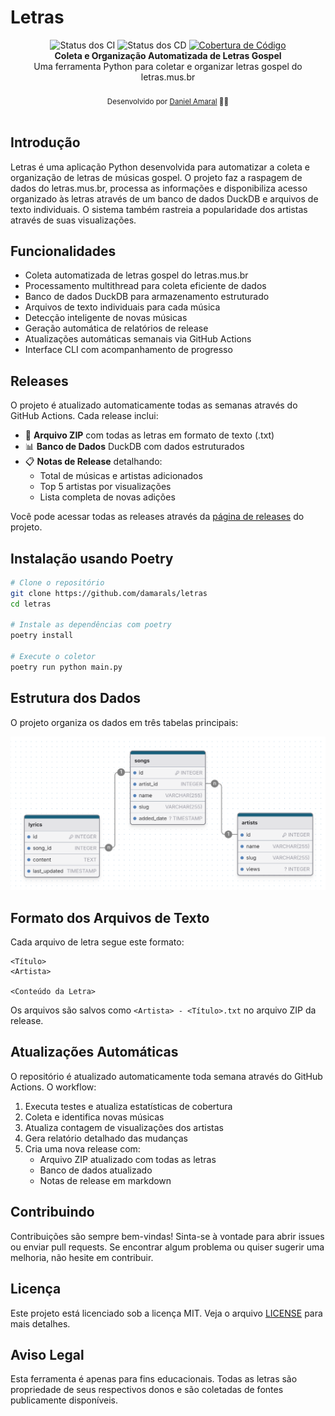 # Letras

<div align="center">
   <img src="https://img.shields.io/github/actions/workflow/status/damarals/letras/test.yaml?label=ci" alt="Status dos CI" />
   <img src="https://img.shields.io/github/actions/workflow/status/damarals/letras/release.yaml?label=cd" alt="Status dos CD" />
    <a href="https://codecov.io/gh/damarals/letras" >
      <img src="https://codecov.io/gh/damarals/letras/graph/badge.svg?token=OZX22OK364" alt="Cobertura de Código"/>
   </a>
</div>

<div align="center">
   <strong>Coleta e Organização Automatizada de Letras Gospel</strong>
</div>
<div align="center">Uma ferramenta Python para coletar e organizar letras gospel do letras.mus.br</div>

<br />
<div align="center">
  <sub>Desenvolvido por <a href="https://github.com/damarals">Daniel Amaral</a> 👨‍💻</sub>
</div>
<br />

## Introdução

Letras é uma aplicação Python desenvolvida para automatizar a coleta e organização de letras de músicas gospel. O projeto faz a raspagem de dados do letras.mus.br, processa as informações e disponibiliza acesso organizado às letras através de um banco de dados DuckDB e arquivos de texto individuais. O sistema também rastreia a popularidade dos artistas através de suas visualizações.

## Funcionalidades

- Coleta automatizada de letras gospel do letras.mus.br
- Processamento multithread para coleta eficiente de dados
- Banco de dados DuckDB para armazenamento estruturado
- Arquivos de texto individuais para cada música
- Detecção inteligente de novas músicas
- Geração automática de relatórios de release
- Atualizações automáticas semanais via GitHub Actions
- Interface CLI com acompanhamento de progresso

## Releases

O projeto é atualizado automaticamente todas as semanas através do GitHub Actions. Cada release inclui:

- 📝 **Arquivo ZIP** com todas as letras em formato de texto (.txt)
- 📊 **Banco de Dados** DuckDB com dados estruturados
- 📋 **Notas de Release** detalhando:
  - Total de músicas e artistas adicionados
  - Top 5 artistas por visualizações
  - Lista completa de novas adições

Você pode acessar todas as releases através da [página de releases](https://github.com/damarals/letras/releases) do projeto.

## Instalação usando Poetry

```bash
# Clone o repositório
git clone https://github.com/damarals/letras
cd letras

# Instale as dependências com poetry
poetry install

# Execute o coletor
poetry run python main.py
```

## Estrutura dos Dados

O projeto organiza os dados em três tabelas principais:

![Diagrama ERD](.github/erd.png)

## Formato dos Arquivos de Texto

Cada arquivo de letra segue este formato:
```
<Título>
<Artista>

<Conteúdo da Letra>
```

Os arquivos são salvos como `<Artista> - <Título>.txt` no arquivo ZIP da release.

## Atualizações Automáticas

O repositório é atualizado automaticamente toda semana através do GitHub Actions. O workflow:

1. Executa testes e atualiza estatísticas de cobertura
2. Coleta e identifica novas músicas
3. Atualiza contagem de visualizações dos artistas
4. Gera relatório detalhado das mudanças
5. Cria uma nova release com:
   - Arquivo ZIP atualizado com todas as letras
   - Banco de dados atualizado
   - Notas de release em markdown

## Contribuindo

Contribuições são sempre bem-vindas! Sinta-se à vontade para abrir issues ou enviar pull requests. Se encontrar algum problema ou quiser sugerir uma melhoria, não hesite em contribuir.

## Licença

Este projeto está licenciado sob a licença MIT. Veja o arquivo [LICENSE](LICENSE) para mais detalhes.

## Aviso Legal

Esta ferramenta é apenas para fins educacionais. Todas as letras são propriedade de seus respectivos donos e são coletadas de fontes publicamente disponíveis.